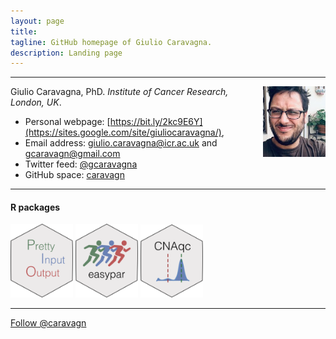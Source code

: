 ```yaml
---
layout: page
title: 
tagline: GitHub homepage of Giulio Caravagna.
description: Landing page
---
```




---

<img src="https://raw.githubusercontent.com/caravagn/caravagn.github.io/master/assets/io.jpg" align="right" alt="Giulio" style="width:100px;"/>

Giulio Caravagna, PhD. _Institute of Cancer Research, London, UK_.

* Personal webpage: [https://bit.ly/2kc9E6Y](https://sites.google.com/site/giuliocaravagna/), 
* Email address: [giulio.caravagna@icr.ac.uk](mailto:giulio.caravagna@icr.ac.uk) and [gcaravagn@gmail.com](mailto:gcaravagn@gmail.com)
* Twitter feed: [\@gcaravagna](https://twitter.com/gcaravagna)
* GitHub space: [caravagn](https://github.com/caravagn)

---


#### R packages 


<a href="https://caravagn.github.io/pio"><img src="https://raw.githubusercontent.com/caravagn/pio/master/man/figures/logo.png" width="100"></a>
<a href="https://caravagn.github.io/easypar"><img src="https://raw.githubusercontent.com/caravagn/easypar/master/man/figures/logo.png" width="100"></a>
<a href="https://caravagn.github.io/CNAqc"><img src="https://raw.githubusercontent.com/caravagn/CNAqc/master/man/figures/logo.png" width="100"></a>

---

<!-- Place this tag in your head or just before your close body tag. -->
<script async defer src="https://buttons.github.io/buttons.js"></script>

<!-- Place this tag where you want the button to render. -->
<a class="github-button" href="https://github.com/caravagn" aria-label="Follow @caravagn on GitHub">Follow @caravagn</a>
